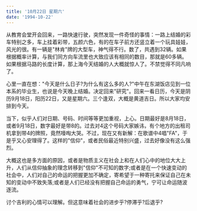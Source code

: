 ```yaml
---
title: '10月22日 星期六'
date: '1994-10-22'
---
```


从教育会堂开会回来，一路快速行驶，突然发现一件奇怪的事情：一路上结婚的彩车特别之多，车上挂着彩带，五颜六色，有的在车子前方还竖立着一个玩具娃娃，风光的很。有一辆是"林肯"牌的大型车，神气得不行。数了，共遇到32辆。如果根据概率计算，与我们同方向车流里也大致应该有相同的数目，那就是60多辆。如果根据马路的长度计算，那上海今天结婚的人大概就惊人了。不禁觉得不同凡响了。

心里一直在想："今天是什么日子?为什么有这么多的人?"中午在东湖饭店见到一位本系的毕业生，也说是今天晚上结婚。决定回来"研究"。回来一看日历，今天是阴历9月18日，阳历22日，又是星期六。三个逢双，大概是黄道吉日。所以大家均安排到今天。

当下，似乎人们对日期、号码、时间等等更加重视，上心。日期最好是8月18日，或者9月18日，数字最好是带8的。过去对4这个号码大家嫉讳，有个地方的出租司机拿到带4的牌照，竟然嚎啕大哭。不过，现在又有新解：在歌谱中4唱"FA"，于是乎又心安理得了。这样的"信仰"，或者民俗最近特别兴盛，过去好像没有这么强烈。

大概这也是多方面的原因，或者是物质主义在社会上和在人们心中的地位大大上升，人们从信仰抽象的理念转移到"信仰"不可知的数字;或者是在一个快速变动的社会中，人们对自己的命运的把握更加不确定，寄希望于一种寄托来保证自己在未知的变动中不致失落;或者是人们已经没有把握自己命运的勇气，宁可让命运随波逐流。

讨个吉利的心情可以理解。但这意味着社会的进步乎?停滞乎?后退乎?

